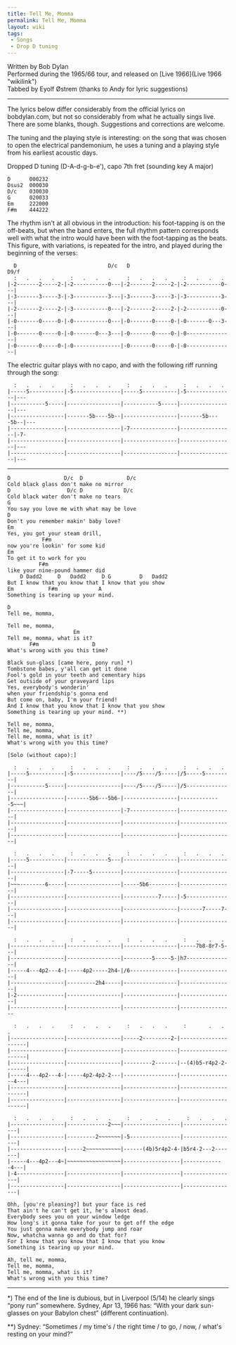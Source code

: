 ```yaml
---
title: Tell Me, Momma
permalink: Tell Me, Momma
layout: wiki
tags:
 - Songs
 - Drop D tuning
---
```


Written by Bob Dylan  
Performed during the 1965/66 tour, and released on [Live
1966](Live 1966 "wikilink")  
Tabbed by Eyolf Østrem (thanks to Andy for lyric suggestions)

* * * * *

The lyrics below differ considerably from the official lyrics on
bobdylan.com, but not so considerably from what he actually sings live.
There are some blanks, though. Suggestions and corrections are welcome.

The tuning and the playing style is interesting: on the song that was
chosen to open the electrical pandemonium, he uses a tuning and a
playing style from his earliest acoustic days.

Dropped D tuning (D-A-d-g-b-e'), capo 7th fret (sounding key A major)

    D      000232
    Dsus2  000030
    D/c    030030
    G      020033
    Em     222000
    F#m    444222

The rhythm isn't at all obvious in the introduction: his foot-tapping is
on the off-beats, but when the band enters, the full rhythm pattern
corresponds well with what the intro would have been with the
foot-tapping as the beats.  
This figure, with variations, is repeated for the intro, and played
during the beginning of the verses:

      D                             D/c   D                             D9/f
      :   .   .   .     :   .   .   .     :   .   .   .     :   .   .   .
    |-2-------2-----2-|-2-----------0---|-2-------2-----2-|-2-----------0---|
    |-3-------3-----3-|-3-----------3---|-3-------3-----3-|-3-----------3---|
    |-2-------2-----2-|-3-----------0---|-2-------2-----2-|-2-----------0---|
    |-0-------0-----0-|-0-----------0---|-0-------0-----0-|-0-------0---3---|
    |-0-------0-----0-|-0-------0---3---|-0-------0-----0-|-0---------------|
    |-0-------0-----0-|-0---------------|-0-------0-----0-|-0---------------|

The electric guitar plays with no capo, and with the following riff
running through the song:

      :   .   .   .     :   .   .   .     :   .   .   .     :   .   .   .
    |-----5-----------|-5---------------|-----5-----------|-5---------------|---
    |-----------5-----|-----------------|-----------5-----|-----------------|---
    |-----------------|-------5b----5b--|-----------------|-------5b----5b--|---
    |-----------------|-----------------|-7---------------|-----------------|-7-
    |-----------------|-----------------|-----------------|-----------------|---
    |-----------------|-----------------|-----------------|-----------------|---

* * * * *

    D                 D/c  D              D/c
    Cold black glass don't make no mirror
    D                  D/c D             D/c
    Cold black water don't make no tears
    G
    You say you love me with what may be love
    D
    Don't you remember makin' baby love?
    Em
    Yes, you got your steam drill,
               F#m
    now you're lookin' for some kid
    Em
    To get it to work for you
              F#m
    like your nine-pound hammer did
        D Dadd2     D   Dadd2     D G         D   Dadd2
    But I know that you know that I know that you show
    Em           F#m             A
    Something is tearing up your mind.

    D
    Tell me, momma,

    Tell me, momma,
                         Em
    Tell me, momma, what is it?
           F#m                 D
    What's wrong with you this time?

    Black sun-glass [came here, pony run] *)
    Tombstone babes, y'all can get it done
    Fool's gold in your teeth and cementary hips
    Get outside of your graveyard lips
    Yes, everybody's wonderin'
    when your friendship's gonna end
    But come on, baby, I'm your friend!
    And I know that you know that I know that you show
    Something is tearing up your mind. **)

    Tell me, momma,
    Tell me, momma,
    Tell me, momma, what is it?
    What's wrong with you this time?

    [Solo (without capo):]

      :   .   .   .     :   .   .   .     :   .   .   .     :   .   .   .
    |-----5-----------|-5---------------|----/5----/5-----|/5-----5---------|
    |-----------5-----|-----------------|----/5----/5-----|/5---------------|
    |-----------------|-------5b6---5b6-|-----------------|-------------5~~~|
    |-----------------|-----------------|-7---------------|-----------------|
    |-----------------|-----------------|-----------------|-----------------|
    |-----------------|-----------------|-----------------|-----------------|

      :   .   .   .     :   .   .   .     :   .   .   .     :   .   .   .
    |-----5-----------|-------------5---|-----------------|-----------------|
    |-----------------|-7-----5---------|-----------------|-----------------|
    |~~~--------6-----|-----------------|-----5b6---------|-----------------|
    |-----------------|-----------------|-----------7-----|-5---------------|
    |-----------------|-----------------|-----------------|-------7-----7---|
    |-----------------|-----------------|-----------------|-----------------|

      :   .   .   .     :   .   .   .     :   .   .   .     :   .   .   .
    |-----------------|-----------------|-----------------|-----7b8-8r7-5---|
    |-----------------|-----------------|---------5-----5-|h7---------------|
    |-----4---4p2---4-|-----4p2-----2h4-|/6---------------|-----------------|
    |-----------------|---------2h4-----|-----------------|-----------------|
    |-2---------------|-----------------|-----------------|-----------------|
    |-----------------|-----------------|-----------------|-----------------

      :   .   .   .     :   .   .   .     :   .   .   .     :       .   .   .
    |-----------------|-----------------|-----2---------2-|---------------------|
    |-----------------|-----------------|-----------------|---------------------|
    |-----------------|-----------------|---------2-------|--(4)b5-r4p2-2-------|
    |-----4---4p2---4-|-----4p2-4p2-2---|-----------------|-----------------4---|
    |-----------------|-----------------|-----------------|---------------------|
    |-----------------|-----------------|-----------------|---------------------|

      :   .   .   .     :   .   .   .     :   .    .   .     :   .   .   .
    |-----------------|-------------2~~~|------------------|-----------------|
    |-----------------|---------2~~~~~~~|-5----------------|-----------------|
    |-----------------|-----2~~~~~~~~~~~|------(4b)5r4p2-4-|b5r4-2---2-------|
    |-----4---4p2---4~|~~~~~~~~~~~~~~~~~|------------------|-------------4---|
    |-4---------------|-----------------|------------------|-----------------|
    |-----------------|-----------------|------------------|-----------------|

    Ohh, [you're pleasing?] but your face is red
    That ain't he can't get it, he's almost dead.
    Everybody sees you on your window ledge
    How long's it gonna take for your to get off the edge
    You just gonna make everybody jump and roar
    Now, whatcha wanna go and do that for?
    For I know that you know that I know that you know
    Something is tearing up your mind.

    Ah, tell me, momma,
    Tell me, momma,
    Tell me, momma, what is it?
    What's wrong with you this time?

* * * * *

\*) The end of the line is dubious, but in Liverpool (5/14) he clearly
sings “pony run” somewhere. Sydney, Apr 13, 1966 has: “With your dark
sun-glasses on your Babylon chest” (different continuation).

\*\*) Sydney: “Sometimes / my time's / the right time / to go, / now, /
what's resting on your mind?”

